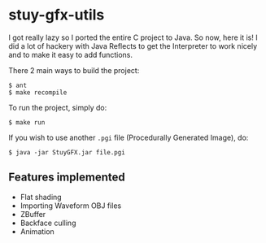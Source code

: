 # stuy-gfx-utils

I got really lazy so I ported the entire C project to Java. So now, here it is!
I did a lot of hackery with Java Reflects to get the Interpreter to work nicely
and to make it easy to add functions.

There 2 main ways to build the project:

```
$ ant
$ make recompile
```

To run the project, simply do:

```
$ make run
```

If you wish to use another `.pgi` file (Procedurally Generated Image), do:

```
$ java -jar StuyGFX.jar file.pgi
```

## Features implemented

- Flat shading
- Importing Waveform OBJ files
- ZBuffer
- Backface culling
- Animation

